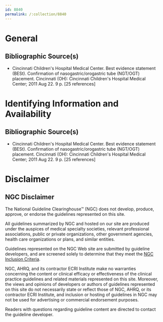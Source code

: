 ```yaml
---
id: 8840
permalink: /:collection/8840
---
```


# General

## Bibliographic Source(s)

- Cincinnati Children's Hospital Medical Center. Best evidence statement (BESt). Confirmation of nasogastric/orogastric tube (NGT/OGT) placement. Cincinnati (OH): Cincinnati Children's Hospital Medical Center; 2011 Aug 22. 9 p. [25 references]

# Identifying Information and Availability

## Bibliographic Source(s)

- Cincinnati Children's Hospital Medical Center. Best evidence statement (BESt). Confirmation of nasogastric/orogastric tube (NGT/OGT) placement. Cincinnati (OH): Cincinnati Children's Hospital Medical Center; 2011 Aug 22. 9 p. [25 references]

# Disclaimer

## NGC Disclaimer

The National Guideline Clearinghouse™ (NGC) does not develop, produce, approve, or endorse the guidelines represented on this site.

All guidelines summarized by NGC and hosted on our site are produced under the auspices of medical specialty societies, relevant professional associations, public or private organizations, other government agencies, health care organizations or plans, and similar entities.

Guidelines represented on the NGC Web site are submitted by guideline developers, and are screened solely to determine that they meet the [NGC Inclusion Criteria](/help-and-about/summaries/inclusion-criteria).

NGC, AHRQ, and its contractor ECRI Institute make no warranties concerning the content or clinical efficacy or effectiveness of the clinical practice guidelines and related materials represented on this site. Moreover, the views and opinions of developers or authors of guidelines represented on this site do not necessarily state or reflect those of NGC, AHRQ, or its contractor ECRI Institute, and inclusion or hosting of guidelines in NGC may not be used for advertising or commercial endorsement purposes.

Readers with questions regarding guideline content are directed to contact the guideline developer.

